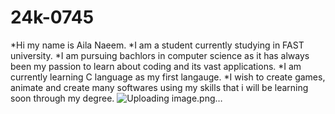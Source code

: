 # 24k-0745
*Hi my name is Aila Naeem.
*I am a student currently studying in FAST university.
*I am pursuing bachlors in computer science as it has always been my passion to learn about coding and its vast applications.
*I am currently learning C language as my first langauge.
*I wish to create games, animate and create many softwares using my skills that i will be learning soon through my degree.
![Uploading image.png…]()

